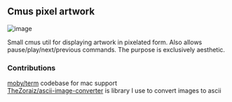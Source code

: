 ## Cmus pixel artwork

![image](https://github.com/user-attachments/assets/78eb33d0-513e-43a8-bf89-fff469f22d1a)

Small cmus util for displaying artwork in pixelated form. Also allows pause/play/next/previous commands. The purpose is exclusively aesthetic.


### Contributions
[moby/term](https://github.com/moby/term/tree/main) codebase for mac support\
[TheZoraiz/ascii-image-converter](https://github.com/TheZoraiz/ascii-image-converter) is library I use to convert images to ascii

